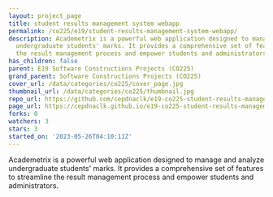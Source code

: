 ```yaml
---
layout: project_page
title: student results management system webapp
permalink: /co225/e19/student-results-management-system-webapp/
description: Academetrix is a powerful web application designed to manage and analyze
  undergraduate students' marks. It provides a comprehensive set of features to streamline
  the result management process and empower students and administrators.
has_children: false
parent: E19 Software Constructions Projects (CO225)
grand_parent: Software Constructions Projects (CO225)
cover_url: /data/categories/co225/cover_page.jpg
thumbnail_url: /data/categories/co225/thumbnail.jpg
repo_url: https://github.com/cepdnaclk/e19-co225-student-results-management-system-webapp
page_url: https://cepdnaclk.github.io/e19-co225-student-results-management-system-webapp
forks: 0
watchers: 3
stars: 3
started_on: '2023-05-26T04:10:11Z'
---
```


Academetrix is a powerful web application designed to manage and analyze undergraduate students' marks. It provides a comprehensive set of features to streamline the result management process and empower students and administrators.